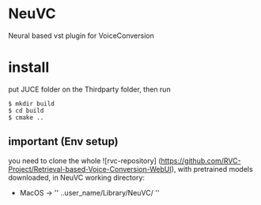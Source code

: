 # NeuVC
Neural based vst plugin for VoiceConversion 

# install 
put JUCE folder on the Thirdparty folder, then run
```
$ mkdir build 
$ cd build 
$ cmake .. 
```

## important (Env setup) 

you need to clone the whole ![rvc-repository] (https://github.com/RVC-Project/Retrieval-based-Voice-Conversion-WebUI), with pretrained models downloaded, in NeuVC working directory: 
- MacOS -> '' ..user_name/Library/NeuVC/ ''
